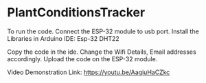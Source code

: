 # PlantConditionsTracker

To run the code.
Connect the ESP-32 module to usb port. 
Install the Libraries in Arduino IDE:
Esp-32 
DHT22

Copy the code in the ide.
Change the Wifi Details, Email addresses accordingly.
Upload the code on the ESP-32 module.


Video Demonstration Link: https://youtu.be/AagiuHaCZkc
